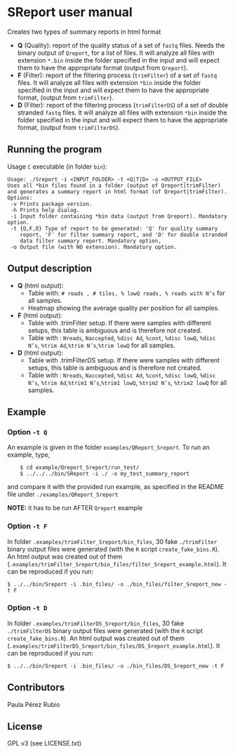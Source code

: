 # SReport user manual

Creates two types of summary reports in html format

 - **Q** (Quality): report of the quality status of a set of `fastq` files.
   Needs the binary output of `Qreport`, for a list of files. It will analyze
   all files with extension `*.bin` inside the  folder specified in
   the input and will expect them to have the appropriate format
   (output from `Qreport`).
 - **F** (Filter): report of the filtering process (`trimFilter`) of a set
   of `fastq` files. It will analyze all files with extension `*bin` inside
   the folder specified in the input and will expect them to have the
   appropriate format, (output from `trimFilter`).
 - **D** (Filter): report of the filtering process (`trimFilterDS`) of a set
   of double stranded `fastq` files. It will analyze all files with extension 
   `*bin` inside the folder specified in the input and will expect them to have the
   appropriate format, (output from `trimFilterDS`).


## Running the program

Usage `C` executable (in folder `bin`):

```
Usage: ./Sreport -i <INPUT_FOLDER> -t <Q|T|D> -o <OUTPUT_FILE>
Uses all *bin files found in a folder (output of Qreport|trimFilter)
and generates a summary report in html format (of Qreport|trimFilter).
Options:
 -v Prints package version.
 -h Prints help dialog.
 -i Input folder containing *bin data (output from Qreport). Mandatory option.
 -t {Q,F,D} Type of report to be generated: 'Q' for quality summary
    report, 'F' for filter summary report, and 'D' for double stranded
    data filter summary report. Mandatory option,
 -o Output file (with NO extension). Mandatory option.
```

## Output description


- **Q** (html output):
   * Table with: `# reads , # tiles, % lowQ reads, % reads with N’s` for
     all samples.
   * Heatmap showing the average quality per position for all samples.
- **F** (html output):
   * Table with .trimFilter setup. If there were samples with different
     setups, this table is ambiguous and is therefore not created.
   * Table with : `Nreads`, `Naccepted`, `%disc Ad`, `%cont`, `%disc lowQ`,
   `%disc N’s`, `%trim Ad`,`%trim N’s`,`%trim lowQ` for all samples.
- **D** (html output):
   * Table with .trimFilterDS setup. If there were samples with different
     setups, this table is ambiguous and is therefore not created.
   * Table with : `Nreads`, `Naccepted`, `%disc Ad`, `%cont`, `%disc lowQ`,
   `%disc N’s`, `%trim Ad`,`%trim1 N’s`,`%trim1 lowQ`, `%trim2 N’s`, 
   `%trim2 lowQ` for all samples.

## Example

###  Option `-t Q`

An example is given in the folder `examples/QReport_Sreport`. To run an
example, type,

```
    $ cd example/Qreport_Sreport/run_test/
    $ ../../../bin/SReport -i ./ -o my_test_summary_report
```
 and compare it with the provided run example, as specified in the README
 file under `./examples/QReport_Sreport`

**NOTE:** it has to be run AFTER `Qreport` example

###  Option `-t F`

In folder `.examples/trimFilter_Sreport/bin_files`, 30 fake
`./trimFilter` binary output files were generated (with the `R` script
`create_fake_bins.R`). An html output was created out of them
(`.examples/trimFilter_Sreport/bin_files/filter_Sreport_example.html`).
It can be reproduced if you run:

```
$ ../../bin/Sreport -i .bin_files/ -o ./bin_files/filter_Sreport_new -t F
```

###  Option `-t D` 

In folder `.examples/trimFilterDS_Sreport/bin_files`, 30 fake
`./trimFilterDS` binary output files were generated (with the `R` script
`create_fake_bins.R`). An html output was created out of them
(`.examples/trimFilterDS_Sreport/bin_files/DS_Sreport_example.html`).
It can be reproduced if you run:

```
$ ../../bin/Sreport -i .bin_files/ -o ./bin_files/DS_Sreport_new -t F
```

## Contributors

Paula Pérez Rubio

## License

GPL v3 (see LICENSE.txt)
